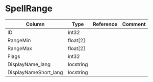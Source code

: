 # SpellRange

| Column | Type | Reference | Comment |
|--------|------|-----------|---------|
|ID|int32|||
|RangeMin|float[2]|||
|RangeMax|float[2]|||
|Flags|int32|||
|DisplayName_lang|locstring|||
|DisplayNameShort_lang|locstring|||
